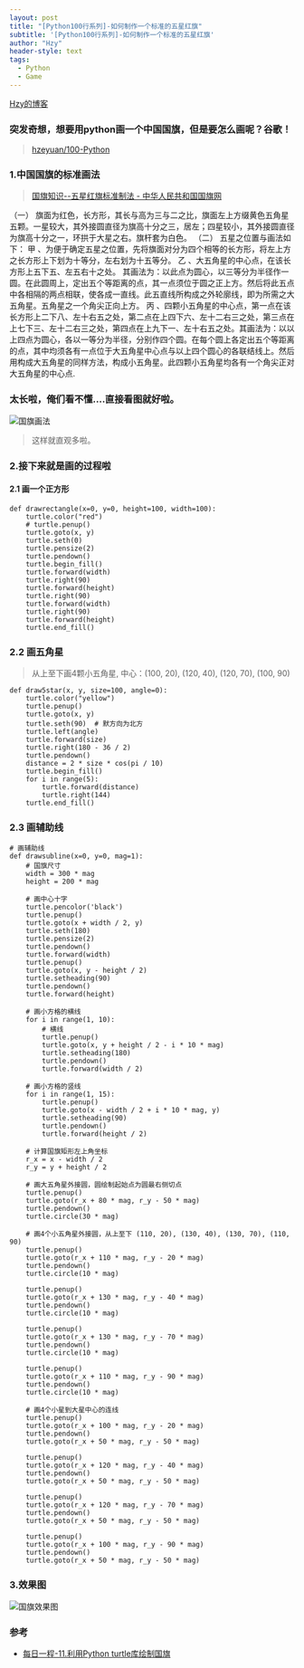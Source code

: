 ```yaml
---
layout: post
title: "[Python100行系列]-如何制作一个标准的五星红旗"
subtitle: '[Python100行系列]-如何制作一个标准的五星红旗'
author: "Hzy"
header-style: text
tags:
  - Python
  - Game
---
```



 [Hzy的博客](https://hzeyuan.cn)
 

### 突发奇想，想要用python画一个中国国旗，但是要怎么画呢？谷歌！



 > [hzeyuan/100-Python](https://github.com/hzeyuan/100-Python)

 ### 1.中国国旗的标准画法

 > [国旗知识--五星红旗标准制法 - 中华人民共和国国旗网](http://www.chinaflag.org.cn/GuoQiZhishi/201474133055181.html)


>
（一） 旗面为红色，长方形，其长与高为三与二之比，旗面左上方缀黄色五角星五颗。一星较大，其外接圆直径为旗高十分之三，居左；四星较小，其外接圆直径为旗高十分之一，环拱于大星之右。旗杆套为白色。
（二） 五星之位置与画法如下：
甲 、为便于确定五星之位置，先将旗面对分为四个相等的长方形，将左上方之长方形上下划为十等分，左右划为十五等分。
乙 、大五角星的中心点，在该长方形上五下五、左五右十之处。
其画法为：以此点为圆心，以三等分为半径作一圆。在此圆周上，定出五个等距离的点，其一点须位于圆之正上方。然后将此五点中各相隔的两点相联，使各成一直线。此五直线所构成之外轮廓线，即为所需之大五角星。五角星之一个角尖正向上方。
丙 、四颗小五角星的中心点，第一点在该长方形上二下八、左十右五之处，第二点在上四下六、左十二右三之处，第三点在上七下三、左十二右三之处，第四点在上九下一、左十右五之处。其画法为：以以上四点为圆心，各以一等分为半径，分别作四个圆。在每个圆上各定出五个等距离的点，其中均须各有一点位于大五角星中心点与以上四个圆心的各联结线上。然后用构成大五角星的同样方法，构成小五角星。此四颗小五角星均各有一个角尖正对大五角星的中心点.
>

### 太长啦，俺们看不懂....直接看图就好啦。


![国旗画法](/img/国旗.jpg)

>这样就直观多啦。


### 2.接下来就是画的过程啦

#### 2.1 画一个正方形

```
def drawrectangle(x=0, y=0, height=100, width=100):
    turtle.color("red")
    # turtle.penup()
    turtle.goto(x, y)
    turtle.seth(0)
    turtle.pensize(2)
    turtle.pendown()
    turtle.begin_fill()
    turtle.forward(width)
    turtle.right(90)
    turtle.forward(height)
    turtle.right(90)
    turtle.forward(width)
    turtle.right(90)
    turtle.forward(height)
    turtle.end_fill()
```

### 2.2 画五角星

> 从上至下画4颗小五角星, 中心：(100, 20), (120, 40), (120, 70), (100, 90)


```
def draw5star(x, y, size=100, angle=0):
    turtle.color("yellow")
    turtle.penup()
    turtle.goto(x, y)
    turtle.seth(90)  # 默方向为北方
    turtle.left(angle)
    turtle.forward(size)
    turtle.right(180 - 36 / 2)
    turtle.pendown()
    distance = 2 * size * cos(pi / 10)
    turtle.begin_fill()
    for i in range(5):
        turtle.forward(distance)
        turtle.right(144)
    turtle.end_fill()

```

### 2.3 画辅助线

```
# 画辅助线
def drawsubline(x=0, y=0, mag=1):
    # 国旗尺寸
    width = 300 * mag
    height = 200 * mag

    # 画中心十字
    turtle.pencolor('black')
    turtle.penup()
    turtle.goto(x + width / 2, y)
    turtle.seth(180)
    turtle.pensize(2)
    turtle.pendown()
    turtle.forward(width)
    turtle.penup()
    turtle.goto(x, y - height / 2)
    turtle.setheading(90)
    turtle.pendown()
    turtle.forward(height)

    # 画小方格的横线
    for i in range(1, 10):
        # 横线
        turtle.penup()
        turtle.goto(x, y + height / 2 - i * 10 * mag)
        turtle.setheading(180)
        turtle.pendown()
        turtle.forward(width / 2)

    # 画小方格的竖线
    for i in range(1, 15):
        turtle.penup()
        turtle.goto(x - width / 2 + i * 10 * mag, y)
        turtle.setheading(90)
        turtle.pendown()
        turtle.forward(height / 2)

    # 计算国旗矩形左上角坐标
    r_x = x - width / 2
    r_y = y + height / 2

    # 画大五角星外接圆，圆绘制起始点为圆最右侧切点
    turtle.penup()
    turtle.goto(r_x + 80 * mag, r_y - 50 * mag)
    turtle.pendown()
    turtle.circle(30 * mag)

    # 画4个小五角星外接圆，从上至下 (110, 20), (130, 40), (130, 70), (110, 90)
    turtle.penup()
    turtle.goto(r_x + 110 * mag, r_y - 20 * mag)
    turtle.pendown()
    turtle.circle(10 * mag)

    turtle.penup()
    turtle.goto(r_x + 130 * mag, r_y - 40 * mag)
    turtle.pendown()
    turtle.circle(10 * mag)

    turtle.penup()
    turtle.goto(r_x + 130 * mag, r_y - 70 * mag)
    turtle.pendown()
    turtle.circle(10 * mag)

    turtle.penup()
    turtle.goto(r_x + 110 * mag, r_y - 90 * mag)
    turtle.pendown()
    turtle.circle(10 * mag)

    # 画4个小星到大星中心的连线
    turtle.penup()
    turtle.goto(r_x + 100 * mag, r_y - 20 * mag)
    turtle.pendown()
    turtle.goto(r_x + 50 * mag, r_y - 50 * mag)

    turtle.penup()
    turtle.goto(r_x + 120 * mag, r_y - 40 * mag)
    turtle.pendown()
    turtle.goto(r_x + 50 * mag, r_y - 50 * mag)

    turtle.penup()
    turtle.goto(r_x + 120 * mag, r_y - 70 * mag)
    turtle.pendown()
    turtle.goto(r_x + 50 * mag, r_y - 50 * mag)

    turtle.penup()
    turtle.goto(r_x + 100 * mag, r_y - 90 * mag)
    turtle.pendown()
    turtle.goto(r_x + 50 * mag, r_y - 50 * mag)
```

### 3.效果图

![国旗效果图](/img/国旗效果图.png)



### 参考

* [每日一程-11.利用Python turtle库绘制国旗](https://www.cnblogs.com/leo1875/p/10398926.html)